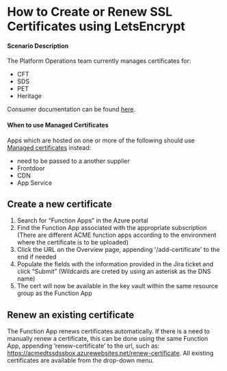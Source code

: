 # How to Create or Renew SSL Certificates using LetsEncrypt

#### Scenario Description
The Platform Operations team currently manages certificates for:
- CFT
- SDS
- PET
- Heritage

Consumer documentation can be found [here](http://localhost:4567/information-security/certificate-automation.html#tls-certificates).

#### When to use Managed Certificates
Apps which are hosted on one or more of the following should use [Managed certificates](managed.md) instead:
- need to be passed to a another supplier 
- Frontdoor
- CDN
- App Service

## Create a new certificate

1.	Search for “Function Apps” in the Azure portal
2.	Find the Function App associated with the appropriate subscription (There are different ACME function apps according to the environment where the certificate is to be uploaded)
3.	Click the URL on the Overview page, appending '/add-certificate' to the end if needed
4.	Populate the fields with the information provided in the Jira ticket and click “Submit” (Wildcards are creted by using an asterisk as the DNS name)
5.	The cert will now be available in the key vault within the same resource group as the Function App

## Renew an existing certificate
The Function App renews certificates automatically. If there is a need to manually renew a certificate, this can be done using the same Function App, appending ‘renew-certificate’ to the url, such as:
https://acmedtssdssbox.azurewebsites.net/renew-certificate. All existing certificates are available from the drop-down menu.
